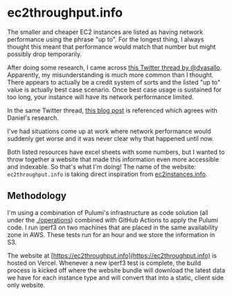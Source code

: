 # ec2throughput.info

The smaller and cheaper EC2 instances are listed as having network performance
using the phrase "up to". For the longest thing, I always thought this meant
that performance would match that number but might possibly drop temporarily.

After doing some research, I came across [this Twitter thread by
@dvasallo](https://twitter.com/dvassallo/status/1120171727399448576).
Apparently, my misunderstanding is much more common than I thought. There
appears to actually be a credit system of sorts and the listed "up to" value is
actually best case scenario. Once best case usage is sustained for too long,
your instance will have its network performance limited.

In the same Twitter thread, [this blog
post](https://cloudonaut.io/ec2-network-performance-cheat-sheet/) is referenced
which agrees with Daniel's research.

I've had situations come up at work where network performance would suddenly
get worse and it was never clear why that happened until now.

Both listed resources have excel sheets with some numbers, but I wanted to
throw together a website that made this information even more accessible and
indexable. So that's what I'm doing! The name of the website:
`ec2throughput.info` is taking direct inspiration from
[ec2instances.info](https://ec2instances.info/).

## Methodology

I'm using a combination of Pulumi's infrastructure as code solution (all under
the [./operations](./operations/)) combined with GitHub Actions to apply the
Pulumi code. I run iperf3 on two machines that are placed in the same
availability zone in AWS. These tests run for an hour and we store the
information in S3.

The website at [https://ec2throughput.info](https://ec2throughput.info) is
hosted on Vercel. Whenever a new iperf3 test is complete, the build process is
kicked off where the website bundle will download the latest data we have for
each instance type and will convert that into a static, client side only
website.
